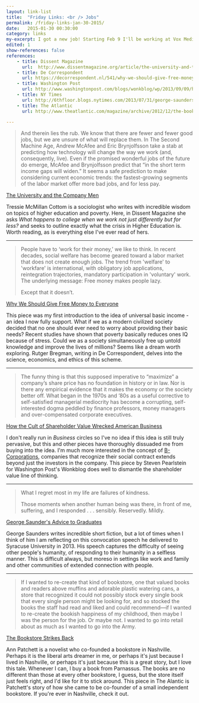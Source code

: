 ```yaml
---
layout: link-list
title:  "Friday Links: <br /> Jobs"
permalink: /friday-links-jan-30-2015/
date:   2015-01-30 00:30:00
category: links
my-excerpt: I got a new job! Starting Feb 9 I'll be working at Vox Media as a front-end engineer. Since I'm thinking about employment and jobs today here are some essays that have shaped my thinking on the topic in the past few years.
edited: 1
show-references: false
references:
    - title: Dissent Magazine
      url:  http://www.dissentmagazine.org/article/the-university-and-the-company-man
    - title: De Correspondent
      url: https://decorrespondent.nl/541/why-we-should-give-free-money-to-everyone/31639050894-e44e2c00
    - title: Washington Post
      url: http://www.washingtonpost.com/blogs/wonkblog/wp/2013/09/09/how-the-cult-of-shareholder-value-wrecked-american-business/
    - title: NY Times
      url: http://6thfloor.blogs.nytimes.com/2013/07/31/george-saunderss-advice-to-graduates/?_r=0
    - title: The Atlantic
      url: http://www.theatlantic.com/magazine/archive/2012/12/the-bookstore-strikes-back/309164/1/

---
```


> And therein lies the rub. We know that there are fewer and fewer good jobs, but we are unsure of what will replace them. In The Second Machine Age, Andrew McAfee and Eric Brynjolfsson take a stab at predicting how technology will change the way we work (and, consequently, live). Even if the promised wonderful jobs of the future do emerge, McAfee and Brynjolfsson predict that “in the short term income gaps will widen.” It seems a safe prediction to make considering current economic trends: the fastest-growing segments of the labor market offer more bad jobs, and for less pay.

[The University and the Company Men](http://www.dissentmagazine.org/article/the-university-and-the-company-man)

Tressie McMillan Cottom is a sociologist who writes with incredible wisdom on topics of higher education and poverty. Here, in Dissent Magazine she asks _What happens to college when we work not just differently but for less?_ and seeks to outline exactly what the crisis in Higher Education is. Worth reading, as is everything else I've ever read of hers.

<hr/>

> People have to ‘work for their money,’ we like to think. In recent decades, social welfare has become geared toward a labor market that does not create enough jobs. The trend from 'welfare' to 'workfare' is international, with obligatory job applications, reintegration trajectories, mandatory participation in 'voluntary' work. The underlying message: Free money makes people lazy.
>
>Except that it doesn’t.

[Why We Should Give Free Money to Everyone](https://decorrespondent.nl/541/why-we-should-give-free-money-to-everyone/31639050894-e44e2c00)

This piece was my first introduction to the idea of universal basic income - an idea I now fully support. What if we as a modern civilized society decided that no one should ever need to worry about providing their basic needs? Recent studies have shown that poverty basically reduces ones IQ because of stress. Could we as a society simultaneously free up untold knowledge and improve the lives of millions? Seems like a dream worth exploring. Rutger Bregman, writing in De Correspondent, delves into the science, economics, and ethics of this scheme.

<hr />

>The funny thing is that this supposed imperative to “maximize” a company’s share price has no foundation in history or in law. Nor is there any empirical evidence that it makes the economy or the society better off. What began in the 1970s and ’80s as a useful corrective to self-satisfied managerial mediocrity has become a corrupting, self-interested dogma peddled by finance professors, money managers and over-compensated corporate executives.

[How the Cult of Shareholder Value Wrecked American Business](http://www.washingtonpost.com/blogs/wonkblog/wp/2013/09/09/how-the-cult-of-shareholder-value-wrecked-american-business/)

I don't really run in _Business_ circles so I've no idea if this idea is still truly pervasive, but this and other pieces have thoroughly dissuaded me from buying into the idea. I'm much more interested in the concept of [B-Corporations](http://www.newyorker.com/magazine/2014/08/04/companies-benefits), companies that recognize their social contract extends beyond just the investors in the company. This piece by Steven Pearlstein for Washington Post's Wonkblog does well to dismantle the shareholder value line of thinking.

<hr />

> What I regret most in my life are failures of kindness.
>
> Those moments when another human being was there, in front of me, suffering, and I responded . . . sensibly. Reservedly. Mildly.

[George Saunder's Advice to Graduates](http://6thfloor.blogs.nytimes.com/2013/07/31/george-saunderss-advice-to-graduates/?_r=0)

George Saunders writes incredible short fiction, but a lot of times when I think of him I am reflecting on this convocation speech he delivered to Syracuse University in 2013. His speech captures the difficulty of seeing other people's humanity, of responding to their humanity in a selfless manner. This is difficult always, but moreso in settings like work and family and other communities of extended connection with people.

<hr />

> If I wanted to re-create that kind of bookstore, one that valued books and readers above muffins and adorable plastic watering cans, a store that recognized it could not possibly stock every single book that every single person might be looking for, and so stocked the books the staff had read and liked and could recommend—if I wanted to re-create the bookish happiness of my childhood, then maybe I was the person for the job. Or maybe not. I wanted to go into retail about as much as I wanted to go into the Army.

[The Bookstore Strikes Back](http://www.theatlantic.com/magazine/archive/2012/12/the-bookstore-strikes-back/309164/1/)

Ann Patchett is a novelist who co-founded a bookstore in Nashville. Perhaps it is the liberal arts dreamer in me, or perhaps it's just because I lived in Nashville, or perhaps it's just because this is a great story, but I love this tale. Whenever I can, I buy a book from Parnassus. The books are no different than those at every other bookstore, I guess, but the store itself just feels right, and I'd like for it to stick around. This piece in The Alantic is Patchett's story of how she came to be co-founder of a small independent bookstore. If you're ever in Nashville, check it out.
